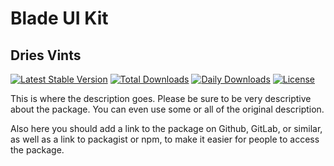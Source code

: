 # Blade UI Kit

## Dries Vints

[![Latest Stable Version](https://poser.pugx.org/blade-ui-kit/blade-ui-kit/v)](//packagist.org/packages/blade-ui-kit/blade-ui-kit) [![Total Downloads](https://poser.pugx.org/blade-ui-kit/blade-ui-kit/downloads)](//packagist.org/packages/blade-ui-kit/blade-ui-kit) [![Daily Downloads](https://poser.pugx.org/blade-ui-kit/blade-ui-kit/d/daily)](//packagist.org/packages/blade-ui-kit/blade-ui-kit) [![License](https://poser.pugx.org/blade-ui-kit/blade-ui-kit/license)](//packagist.org/packages/blade-ui-kit/blade-ui-kit)

This is where the description goes. Please be sure to be very descriptive about the package. You can even use some or all of the original description.

Also here you should add a link to the package on Github, GitLab, or similar, as well as a link to packagist or npm, to make it easier for people to access the package.